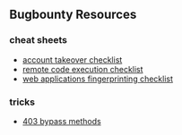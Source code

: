 ## Bugbounty Resources


### cheat sheets
- [account takeover checklist](https://github.com/aufzayed/bugbounty/blob/main/account_takeover_checklist.md)
- [remote code execution checklist](https://github.com/aufzayed/bugbounty/blob/main/remote_code_execution_checklist.md)
- [web applications fingerprinting checklist](https://github.com/aufzayed/bugbounty/blob/main/web_applications_fingerprinting_tools.md)


### tricks
- [403 bypass methods](https://github.com/aufzayed/bugbounty/blob/main/403-bypass/README.md)
